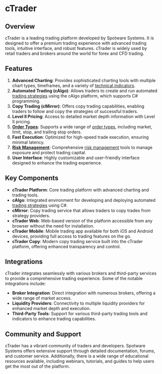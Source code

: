 # cTrader

## Overview
cTrader is a leading trading platform developed by Spotware Systems. It is designed to offer a premium trading experience with advanced trading tools, intuitive interface, and robust features. cTrader is widely used by retail traders and brokers around the world for forex and CFD trading.

## Features
1. **Advanced Charting**: Provides sophisticated charting tools with multiple chart types, timeframes, and a variety of [technical indicators](../t/technical_indicators.md).
2. **Automated Trading (cAlgo)**: Allows traders to create and run automated [trading strategies](../t/trading_strategies.md) using the cAlgo platform, which supports C# programming.
3. **Copy Trading (cMirror)**: Offers copy trading capabilities, enabling traders to follow and copy the strategies of successful traders.
4. **Level II Pricing**: Access to detailed market depth information with Level II pricing.
5. **[Order Types](../o/order_types_in_trading.md)**: Supports a wide range of [order types](../o/order_types_in_trading.md), including market, limit, stop, and trailing stop orders.
6. **Fast Execution**: Optimized for high-speed trade execution, ensuring minimal latency.
7. **[Risk Management](../r/risk_management.md)**: Comprehensive [risk management](../r/risk_management.md) tools to manage exposure and protect trading capital.
8. **User Interface**: Highly customizable and user-friendly interface designed to enhance the trading experience.

## Key Components
- **cTrader Platform**: Core trading platform with advanced charting and trading tools.
- **cAlgo**: Integrated environment for developing and deploying automated [trading strategies](../t/trading_strategies.md) using C#.
- **cMirror**: Copy trading service that allows traders to copy trades from strategy providers.
- **cTrader Web**: Web-based version of the platform accessible from any browser without the need for installation.
- **cTrader Mobile**: Mobile trading app available for both iOS and Android devices, providing full access to trading features on the go.
- **cTrader Copy**: Modern copy trading service built into the cTrader platform, offering enhanced transparency and control.

## Integrations
cTrader integrates seamlessly with various brokers and third-party services to provide a comprehensive trading experience. Some of the notable integrations include:

- **Broker Integration**: Direct integration with numerous brokers, offering a wide range of market access.
- **Liquidity Providers**: Connectivity to multiple liquidity providers for enhanced market depth and execution.
- **Third-Party Tools**: Support for various third-party trading tools and indicators to enhance trading capabilities.

## Community and Support
cTrader has a vibrant community of traders and developers. Spotware Systems offers extensive support through detailed documentation, forums, and customer service. Additionally, there is a wide range of educational resources available, including webinars, tutorials, and guides to help users get the most out of the platform.